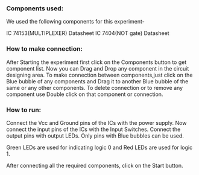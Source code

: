 ### Components used:
We used the following components for this experiment-

IC 74153(MULTIPLEXER) Datasheet
IC 7404(NOT gate) Datasheet

### How to make connection:
After Starting the experiment first click on the Components button to get component list. Now you can Drag and Drop any component in the circuit designing area. To make connection between components,just click on the Blue bubble of any components and Drag it to another Blue bubble of the same or any other components. To delete connection or to remove any component use Double click on that component or connection.

### How to run:
Connect the Vcc and Ground pins of the ICs with the power supply. Now connect the input pins of the ICs with the Input Switches. Connect the output pins with output LEDs. Only pins with Blue bubbles can be used.

Green LEDs are used for indicating logic 0 and Red LEDs are used for logic 1.

After connecting all the required components, click on the Start button.
